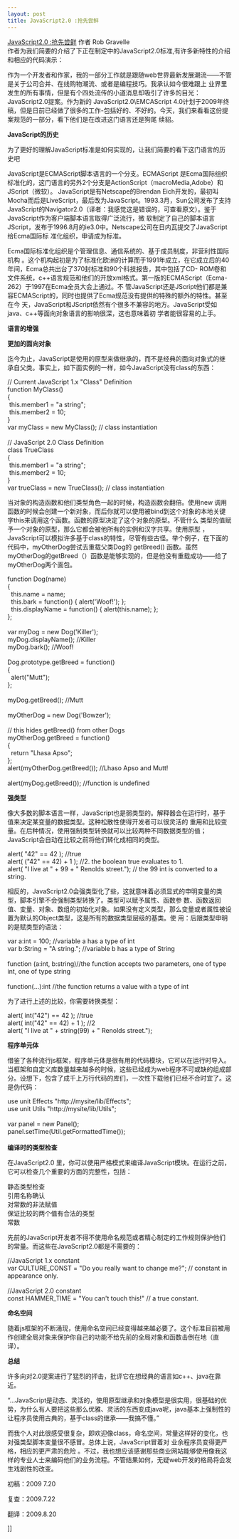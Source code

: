 ```yaml
---
layout: post
title: JavaScript2.0 :抢先尝鲜
---
```

<a href="http://www.webreference.com/programming/javascript/rg38/2.html" target="_blank">JavaScript2.0 :抢先尝鲜</a> 作者 Rob Gravelle<br />作者为我们简要的介绍了下正在制定中的JavaScript2.0标准,有许多新特性的介绍和相应的代码演示：
<p>
<p>作为一个开发者和作家，我的一部分工作就是跟随web世界最新发展潮流——不管是关于公司合并、在线购物潮流、或者是编程技巧。我承认如今很难跟上 业界里发生的所有事情，但是有个四处流传的小道消息却吸引了许多的目光：JavaScript2.0提案。作为新的 JavaScript2.0\EMCAScript 4.0计划于2009年终稿，但是日前已经做了很多的工作-包括好的、不好的。今天，我们来看看这份提案规范的一部分，看下他们是在改进这门语言还是狗尾 续貂。</p>
<p><strong>JavaScript的历史</strong></p>
<p>为了更好的理解JavaScript标准是如何实现的，让我们简要的看下这门语言的历史吧</p>
<p>JavaScript是ECMAScript脚本语言的一个分支。ECMAScript 是Ecma国际组织标准化的，这门语言的另外2个分支是ActionScript（macroMedia,Adobe）和JScript（微软）。 JavaScript是有Netscape的Brendan Eich开发的，最初叫Mocha而后是LiveScript，最后改为JavaScript。1993.3月，Sun公司发布了支持 JavaScript的Navigator2.0（译者：我感觉这是错误的，可查看原文）。鉴于JavaScript作为客户端脚本语言取得广泛流行，微 软制定了自己的脚本语言JScript，发布于1996.8月的ie3.0中。Netscape公司在日内瓦提交了JavaScript给Ecma国际标 准化组织，申请成为标准。</p>
<p>Ecma国际标准化组织是个管理信息、通信系统的、基于成员制度，非营利性国际机构 。这个机构起初是为了标准化欧洲的计算而于1991年成立，在它成立后的40年间，Ecma总共出台了370封标准和90个科技报告，其中包括了CD- ROM卷和文件系统，c++语言规范和他们的开放xml格式。第一版的ECMAScript（Ecma-262）于1997在Ecma全员大会上通过。不 管JavaScript还是JScript他们都是兼容ECMAScript的，同时也提供了Ecma规范没有提供的特殊的额外的特性。甚至在今 天，JavaScript和JScript依然有个很多不兼容的地方。JavaScript受如java、c++等面向对象语言的影响很深，这也意味着初 学者能很容易的上手。</p>
<p><strong>语言的增强</strong></p>
<p><strong>更加的面向对象</strong></p>
<p>迄今为止，JavaScript是使用的原型来做继承的，而不是经典的面向对象式的继承自父类。事实上，如下面实例的一样，如今JavaScript没有class的东西：</p>
<p>// Current JavaScript 1.x "Class" Definition<br />function MyClass()<br />{<br />&nbsp;this.member1 = "a string";<br />&nbsp;this.member2 = 10;<br />}<br />var myClass = new MyClass(); // class instantiation<br /><br />// JavaScript 2.0 Class Definition<br />class TrueClass<br />{<br />&nbsp;this.member1 = "a string";<br />&nbsp;this.member2 = 10;<br />}<br />var trueClass = new TrueClass(); // class instantiation</p>
<p>当对象的构造函数和他们类型角色一起的时候，构造函数会翻倍。使用new 调用函数的时候会创建一个新对象，而后你就可以使用被bind到这个对象的本地关键字this来调用这个函数。函数的原型决定了这个对象的原型。不管什么 类型的值赋予一个对象的原型，那么它都会被他所有的实例和汉字共享。使用原型 ，JavaScript可以模拟许多基于class的特性，尽管有些古怪。举个例子，在下面的代码中，myOtherDog尝试去重载父类Dog的 getBreed() 函数。虽然myOtherDog的getBreed（）函数是能够实现的，但是他没有重载成功——给了myOtherDog两个面包。</p>
<p>function Dog(name)<br />{<br />&nbsp; this.name = name;<br />&nbsp; this.bark = function() { alert('Woof!'); };<br />&nbsp; this.displayName = function() { alert(this.name); };<br />};<br /><br />var myDog = new Dog('Killer');<br />myDog.displayName(); //Killer<br />myDog.bark(); //Woof!<br /><br />Dog.prototype.getBreed = function()<br />{<br />&nbsp; alert("Mutt");<br />};<br /><br />myDog.getBreed(); //Mutt<br /><br />myOtherDog = new Dog('Bowzer');<br /><br />// this hides getBreed() from other Dogs<br />myOtherDog.getBreed = function()<br />{<br />&nbsp; return "Lhasa Apso";<br />};<br />alert(myOtherDog.getBreed()); //Lhaso Apso and Mutt!<br /><br />alert(myDog.getBreed()); //function is undefined</p>
<p><strong>强类型</strong></p>
<p>像大多数的脚本语言一样，JavaScript也是弱类型的。解释器会在运行时，基于值来决定某变量的数据类型。这种松散性使得开发者可以很灵活的 重用和比较变量。在后种情况，使用强制类型转换就可以比较两种不同数据类型的值；JavaScript会自动在比较之前将他们转化成相同的类型。</p>
<p>alert( "42" == 42 ); //true<br />alert( ("42" == 42) + 1 ); //2. the boolean true evaluates to 1.<br />alert( "I live at " + 99 + " Renolds street."); // the 99 int is converted to a string.</p>
<p>相反的，JavaScript2.0会强类型化了些，这就意味着必须显式的申明变量的类型，脚本引擎不会强制类型转换了。类型可以赋予属性、函数参 数、函数返回值、变量、对象、数组的初始化对象。如果没有定义类型，那么变量或者属性被设置为默认的Object类型，这是所有的数据类型层级的基类。使 用：后跟类型申明的是赋类型的语法：</p>
<p>var a:int = 100; //variable a has a type of int<br />var b:String = "A string."; //variable b has a type of String<br /><br />function (a:int, b:string)//the function accepts two parameters, one of type int, one of type string<br /><br />function(...):int //the function returns a value with a type of int</p>
<p>为了进行上述的比较，你需要转换类型：</p>
<p>alert( int("42") == 42 ); //true<br />alert( int("42" == 42) + 1 ); //2<br />alert( "I live at " + string(99) + " Renolds street.");</p>
<p><strong>程序单元体</strong></p>
<p>借鉴了各种流行js框架，程序单元体是很有用的代码模块，它可以在运行时导入。当框架和自定义库数量越来越多的时候，这些已经成为web程序不可或缺的组成部分。设想下，包含了成千上万行代码的库们，一次性下载他们已经不合时宜了。这是伪代码：</p>
<p>use unit Effects "http://mysite/lib/Effects";<br />use unit Utils "http://mysite/lib/Utils";<br /><br />var panel = new Panel();<br />panel.setTime(Util.getFormattedTime());<br /><br /><strong>编译时的类型检查</strong></p>
<p>在JavaScript2.0 里，你可以使用严格模式来编译JavaScript模块。在运行之前，它可以检查几个重要的方面的完整性，包括：</p>
<p>静态类型检查<br />引用名称确认<br />对常数的非法赋值<br />保证比较的两个值有合法的类型<br />常数</p>
<p>先前的JavaScript开发者不得不使用命名规范或者精心制定的工作规则保护他们的常量。而这些在JavaScript2.0都是不需要的：</p>
<p>//JavaScript 1.x constant<br />var CULTURE_CONST = "Do you really want to change me?"; // constant in appearance only.<br /><br />//JavaScript 2.0 constant<br />const HAMMER_TIME = "You can't touch this!" // a true constant.</p>
<p><strong>命名空间</strong></p>
<p>随着js框架的不断涌现，使用命名空间已经变得越来越必要了。这个标准目前被用作创建全局对象来保护你自己的功能不给先前的全局对象和函数击倒在地（直译）。</p>
<p><strong>总结</strong></p>
<p>许多向对2.0提案进行了猛烈的抨击，批评它在想经典的语言如c++、java在靠近。</p>
<p>“...JavaScript是动态、灵活的，使用原型继承和对象模型是很实用，很基础的优势，为什么有人要把这些那么优雅、灵活的东西变成java呢，java基本上强制性的让程序员使用古典的，基于class的继承——我搞不懂。”</p>
<p>而我个人对此很感受很复杂，即欢迎像class，命名空间，常量这样好的变化，也对强类型脚本变量很不感冒。总体上说，JavaScript冒着对 业余程序员变得更严格，相应的更严肃的危险 。不过，我也想应该感谢那些商业网站能够使用像我这样的专业人士来编码他们的业务流程。不管结果如何，无疑web开发的格局将会发生戏剧性的改变。</p>
<p>初稿：2009 7.20</p>
<p>复查：2009.7.22</p>
<p>翻译：2009.8.20</p>]]</p>